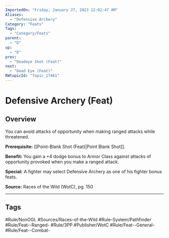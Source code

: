 ```yaml
---
ImportedOn: "Friday, January 27, 2023 12:02:47 AM"
Aliases:
  - "Defensive Archery"
Category: "Feats"
Tags:
  - "Category/Feats"
parent:
  - "D"
up:
  - "D"
prev:
  - "Deadeye Shot (Feat)"
next:
  - "Dead Eye (Feat)"
RWtopicId: "Topic_17461"
---
```

# Defensive Archery (Feat)
## Overview
You can avoid attacks of opportunity when making ranged attacks while threatened.

**Prerequisite:** [[Point-Blank Shot (Feat)|Point Blank Shot]].

**Benefit:** You gain a +4 dodge bonus to Armor Class against attacks of opportunity provoked when you make a ranged attack.

**Special:** A fighter may select Defensive Archery as one of his fighter bonus feats.

**Source:** Races of the Wild (WotC)­, pg. 150


---
## Tags
#Rule/NonOGL #Sources/Races-of-the-Wild #Rule-System/Pathfinder #Rule/Feat--Ranged- #Rule/3PP #Publisher/WotC #Rule/Feat--General- #Rule/Feat--Combat-

